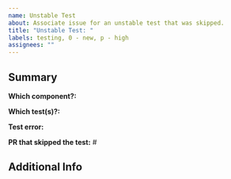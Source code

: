 ```yaml
---
name: Unstable Test
about: Associate issue for an unstable test that was skipped.
title: "Unstable Test: "
labels: testing, 0 - new, p - high
assignees: ""
---
```


## Summary

**Which component?:**

**Which test(s)?:** <!-- list unstable test(s) or suite -->

**Test error:**

<!--
For example:

FAIL src/components/foo/calcite-foo.e2e.ts (32.825 s)
  ● calcite-foo a11y check › setFocus › can focus some button
    expect(received).toBe(expected) // Object.is equality
    Expected: true
    Received: false
      165 |   }
      166 |
    > 167 |   expect(await page.evaluate((selector) => document.activeElement.matches(selector), focusTargetSelector)).toBe(true);
          |                                                                                                            ^
      168 | }
      169 |
      at Object.focusable (src/tests/commonTests.ts:167:108)
          at runMicrotasks (<anonymous>)
-->

**PR that skipped the test:** #

## Additional Info <!-- any info that may help fix the test -->
